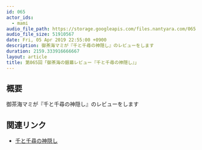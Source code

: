 ```yaml
---
id: 065
actor_ids:
  - mami
audio_file_path: https://storage.googleapis.com/files.nantyara.com/065.mp3
audio_file_size: 51910567
date: Fri, 05 Apr 2019 22:55:00 +0900
description: 御茶海マミが『千と千尋の神隠し』のレビューをします
duration: 2159.333916666667
layout: article
title: 第065回「御茶海の銀幕レビュー『千と千尋の神隠し』」
---
```

## 概要

御茶海マミが『千と千尋の神隠し』のレビューをします

## 関連リンク

* [千と千尋の神隠し](https://ja.wikipedia.org/wiki/%E5%8D%83%E3%81%A8%E5%8D%83%E5%B0%8B%E3%81%AE%E7%A5%9E%E9%9A%A0%E3%81%97)
